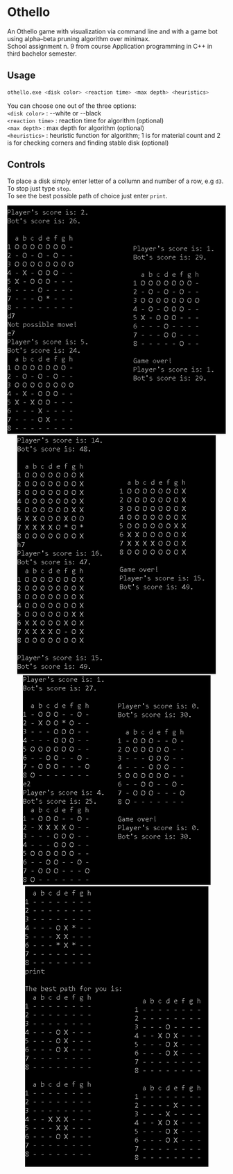 # Othello  
An Othello game with visualization via command line and with a game bot using alpha–beta pruning algorithm over minimax.   
School assignment n. 9 from course Application programming in C++ in third bachelor semester.  

## Usage
```bash
othello.exe <disk color> <reaction time> <max depth> <heuristics>
```
You can choose one out of the three options:  
`<disk color>`  : --white or --black   
`<reaction time>` : reaction time for algorithm (optional)  
`<max depth>` :   max depth for algorithm (optional)  
`<heuristics>` :  heuristic function for algorithm; 1 is for material count and 2 is for checking corners and finding stable disk (optional) 

## Controls  
To place a disk simply enter letter of a collumn and number of a row, e.g `d3`.  
To stop just type `stop`.  
To see the best possible path of choice just enter `print`.

<p align="center">
	<img src="./images/othello_game_example.png">
	<img src="./images/othello_game_example2.png">
	<img src="./images/othello_game_example3.png">
	<img src="./images/othello_print_example.png">
</p>
